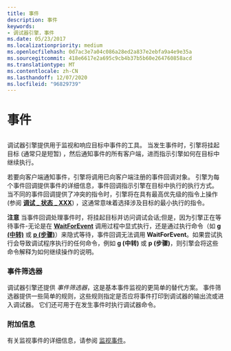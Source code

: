 ```yaml
---
title: 事件
description: 事件
keywords:
- 调试器引擎，事件
ms.date: 05/23/2017
ms.localizationpriority: medium
ms.openlocfilehash: 0d7ac3e7a04c086a28ed2a837e2ebfa9a4e9e35a
ms.sourcegitcommit: 418e6617e2a695c9cb4b37b5b60e264760858acd
ms.translationtype: MT
ms.contentlocale: zh-CN
ms.lasthandoff: 12/07/2020
ms.locfileid: "96829739"
---
```

# <a name="events"></a>事件


## <span id="events"></span><span id="EVENTS"></span>


调试器引擎提供用于监视和响应目标中事件的工具。 当发生事件时，引擎将挂起目标 (通常只是短暂) ，然后通知事件的所有客户端，进而指示引擎如何在目标中继续执行。

若要向客户端通知事件，引擎将调用已向客户端注册的事件回调对象。 引擎为每个事件回调提供事件的详细信息，事件回调指示引擎在目标中执行的执行方式。 当不同的事件回调提供了冲突的指令时，引擎将在具有最高优先级的指令上操作 (参阅 [**调试 \_ 状态 \_ XXX**](./debug-status-xxx.md)) ，这通常意味着选择涉及目标的最小执行的指令。

**注意**   当事件回调处理事件时，将挂起目标并访问调试会话;但是，因为引擎正在等待事件-无论是在 [**WaitForEvent**](/windows-hardware/drivers/ddi/dbgeng/nf-dbgeng-idebugcontrol3-waitforevent) 调用过程中显式执行，还是通过执行命令（如 [**g (中转)**](g--go-.md) 或 [**p (步骤)**](p--step-.md)）来隐式等待，事件回调无法调用 **WaitForEvent**。如果尝试执行会导致调试程序执行的任何命令，例如 **g (中转)** 或 **p (步骤)**，则引擎会将这些命令解释为如何继续操作的说明。

 

### <a name="span-idevent_filtersspanspan-idevent_filtersspanevent-filters"></a><span id="event_filters"></span><span id="EVENT_FILTERS"></span>事件筛选器

调试器引擎还提供 *事件筛选器*，这是基本事件监视的更简单的替代方案。 事件筛选器提供一些简单的规则，这些规则指定是否应将事件打印到调试器的输出流或进入调试器。 它们还可用于在发生事件时执行调试器命令。

### <a name="span-idadditional_informationspanspan-idadditional_informationspanadditional-information"></a><span id="additional_information"></span><span id="ADDITIONAL_INFORMATION"></span>附加信息

有关监视事件的详细信息，请参阅 [监视事件](monitoring-events.md)。

 

